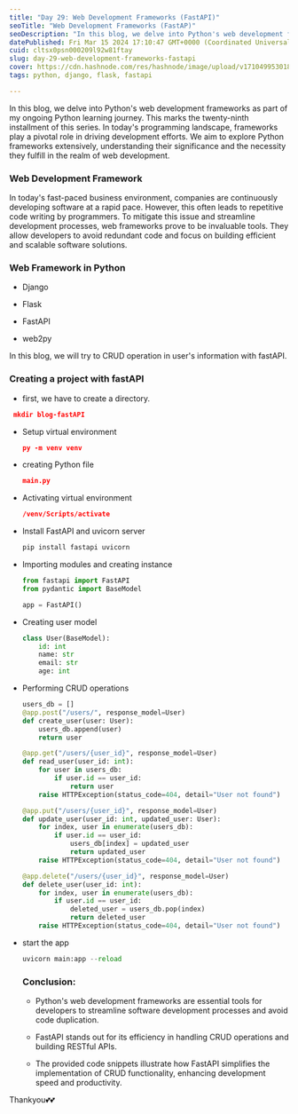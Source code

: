 ```yaml
---
title: "Day 29: Web Development Frameworks (FastAPI)"
seoTitle: "Web Development Frameworks (FastAP)"
seoDescription: "In this blog, we delve into Python's web development frameworks as part of my ongoing Python learning journey."
datePublished: Fri Mar 15 2024 17:10:47 GMT+0000 (Coordinated Universal Time)
cuid: cltsx0psn000209l92w81ftay
slug: day-29-web-development-frameworks-fastapi
cover: https://cdn.hashnode.com/res/hashnode/image/upload/v1710499530186/0e0a250e-8f89-4236-a189-0d44455d969c.png
tags: python, django, flask, fastapi

---
```


In this blog, we delve into Python's web development frameworks as part of my ongoing Python learning journey. This marks the twenty-ninth installment of this series. In today's programming landscape, frameworks play a pivotal role in driving development efforts. We aim to explore Python frameworks extensively, understanding their significance and the necessity they fulfill in the realm of web development.

### Web Development Framework

In today's fast-paced business environment, companies are continuously developing software at a rapid pace. However, this often leads to repetitive code writing by programmers. To mitigate this issue and streamline development processes, web frameworks prove to be invaluable tools. They allow developers to avoid redundant code and focus on building efficient and scalable software solutions.

### Web Framework in Python

* Django
    
* Flask
    
* FastAPI
    
* web2py
    

In this blog, we will try to CRUD operation in user's information with fastAPI.

### Creating a project with fastAPI

* first, we have to create a directory.
    

```json
 mkdir blog-fastAPI
```

* Setup virtual environment
    
    ```json
    py -m venv venv
    ```
    
* creating Python file
    
    ```json
    main.py
    ```
    
* Activating virtual environment
    
    ```json
    /venv/Scripts/activate
    ```
    
* Install FastAPI and uvicorn server
    
    ```python
    pip install fastapi uvicorn
    ```
    
* Importing modules and creating instance
    
    ```python
    from fastapi import FastAPI
    from pydantic import BaseModel
    
    app = FastAPI()
    ```
    
* Creating user model
    
    ```python
    class User(BaseModel):
        id: int
        name: str
        email: str
        age: int
    ```
    
* Performing CRUD operations
    
    ```python
    users_db = []
    @app.post("/users/", response_model=User)
    def create_user(user: User):
        users_db.append(user)
        return user
    
    @app.get("/users/{user_id}", response_model=User)
    def read_user(user_id: int):
        for user in users_db:
            if user.id == user_id:
                return user
        raise HTTPException(status_code=404, detail="User not found")
    
    @app.put("/users/{user_id}", response_model=User)
    def update_user(user_id: int, updated_user: User):
        for index, user in enumerate(users_db):
            if user.id == user_id:
                users_db[index] = updated_user
                return updated_user
        raise HTTPException(status_code=404, detail="User not found")
    
    @app.delete("/users/{user_id}", response_model=User)
    def delete_user(user_id: int):
        for index, user in enumerate(users_db):
            if user.id == user_id:
                deleted_user = users_db.pop(index)
                return deleted_user
        raise HTTPException(status_code=404, detail="User not found")
    ```
    
* start the app
    
    ```python
    uvicorn main:app --reload
    ```
    
    ### **Conclusion**:
    
    * Python's web development frameworks are essential tools for developers to streamline software development processes and avoid code duplication.
        
    * FastAPI stands out for its efficiency in handling CRUD operations and building RESTful APIs.
        
    * The provided code snippets illustrate how FastAPI simplifies the implementation of CRUD functionality, enhancing development speed and productivity.
        

Thankyou💕💕